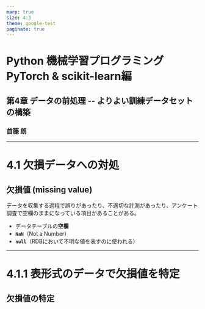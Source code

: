 ```yaml
---
marp: true
size: 4:3
theme: google-test
paginate: true
---
```


<!--
_class: top
-->

# Python 機械学習プログラミング PyTorch & scikit-learn編
## 第4章 データの前処理 -- よりよい訓練データセットの構築
### 首藤 朗

---

# 4.1 欠損データへの対処

## 欠損値 (missing value)

データを収集する過程で誤りがあったり、不適切な計測があったり、アンケート調査で空欄のままになっている項目があることがある。
- データテーブルの**空欄**
- **`NaN`**（Not a Number）
- **`null`**（RDBにおいて不明な値を表すのに使われる）

---

# 4.1.1 表形式のデータで欠損値を特定

## 欠損値の特定

```python